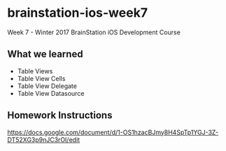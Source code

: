 # brainstation-ios-week7
Week 7 - Winter 2017 BrainStation iOS Development Course

## What we learned
* Table Views
* Table View Cells
* Table View Delegate
* Table View Datasource

## Homework Instructions
https://docs.google.com/document/d/1-OS1hzacBJmy8H4SpTp1YGJ-3Z-DT52XG3p9nJC3rOI/edit
